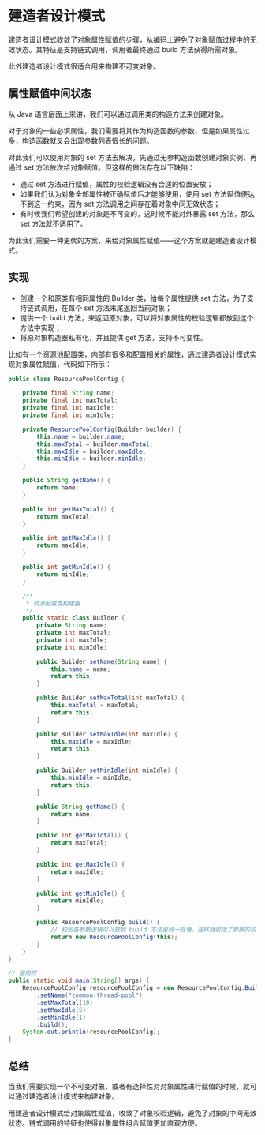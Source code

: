 # 建造者设计模式

建造者设计模式收敛了对象属性赋值的步骤，从编码上避免了对象赋值过程中的无效状态。其特征是支持链式调用，调用者最终通过 build 方法获得所需对象。

此外建造者设计模式很适合用来构建不可变对象。

## 属性赋值中间状态

从 Java 语言层面上来讲，我们可以通过调用类的构造方法来创建对象。

对于对象的一些必填属性，我们需要将其作为构造函数的参数，但是如果属性过多，构造函数就又会出现参数列表很长的问题。

对此我们可以使用对象的 set 方法去解决，先通过无参构造函数创建对象实例，再通过 set 方法依次给对象赋值。但这样的做法存在以下缺陷：

- 通过 set 方法进行赋值，属性的校验逻辑没有合适的位置安放；
- 如果我们认为对象全部属性被正确赋值后才能够使用，使用 set 方法赋值便达不到这一约束，因为 set 方法调用之间存在着对象中间无效状态；
- 有时候我们希望创建的对象是不可变的，这时候不能对外暴露 set 方法，那么 set 方法就不适用了。

为此我们需要一种更优的方案，来给对象属性赋值——这个方案就是建造者设计模式。

## 实现

- 创建一个和原类有相同属性的 Builder 类，给每个属性提供 set 方法，为了支持链式调用，在每个 set 方法末尾返回当前对象；
- 提供一个 build 方法，来返回原对象，可以将对象属性的校验逻辑都放到这个方法中实现；
- 将原对象构造器私有化，并且提供 get 方法，支持不可变性。

比如有一个资源池配置类，内部有很多和配置相关的属性，通过建造者设计模式实现对象属性赋值，代码如下所示：

```java
public class ResourcePoolConfig {

    private final String name;
    private final int maxTotal;
    private final int maxIdle;
    private final int minIdle;

    private ResourcePoolConfig(Builder builder) {
        this.name = builder.name;
        this.maxTotal = builder.maxTotal;
        this.maxIdle = builder.maxIdle;
        this.minIdle = builder.minIdle;
    }

    public String getName() {
        return name;
    }

    public int getMaxTotal() {
        return maxTotal;
    }

    public int getMaxIdle() {
        return maxIdle;
    }

    public int getMinIdle() {
        return minIdle;
    }

    /**
     * 资源配置类构建器
     */
    public static class Builder {
        private String name;
        private int maxTotal;
        private int maxIdle;
        private int minIdle;

        public Builder setName(String name) {
            this.name = name;
            return this;
        }

        public Builder setMaxTotal(int maxTotal) {
            this.maxTotal = maxTotal;
            return this;
        }

        public Builder setMaxIdle(int maxIdle) {
            this.maxIdle = maxIdle;
            return this;
        }

        public Builder setMinIdle(int minIdle) {
            this.minIdle = minIdle;
            return this;
        }

        public String getName() {
            return name;
        }

        public int getMaxTotal() {
            return maxTotal;
        }

        public int getMaxIdle() {
            return maxIdle;
        }

        public int getMinIdle() {
            return minIdle;
        }

        public ResourcePoolConfig build() {
            // 校验各参数逻辑可以放到 build 方法里统一处理，这样就收拢了参数的校验逻辑，避免了校验逻辑无处安放的窘境
            return new ResourcePoolConfig(this);
        }
    }
}

// 使用时
public static void main(String[] args) {
    ResourcePoolConfig resourcePoolConfig = new ResourcePoolConfig.Builder()
        .setName("common-thread-pool")
        .setMaxTotal(10)
        .setMaxIdle(5)
        .setMinIdle(1)
        .build();
    System.out.println(resourcePoolConfig);
}
```

## 总结

当我们需要实现一个不可变对象，或者有选择性对对象属性进行赋值的时候，就可以通过建造者设计模式来构建对象。

用建造者设计模式给对象属性赋值，收敛了对象校验逻辑，避免了对象的中间无效状态。链式调用的特征也使得对象属性组合赋值更加直观方便。







